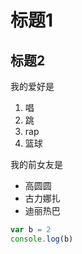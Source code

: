 # 标题1

## 标题2 

我的爱好是

1. 唱
2. 跳
3. rap
4. 篮球

我的前女友是

* 高圆圆
* 古力娜扎
* 迪丽热巴

```javascript
var b = 2
console.log(b)
```